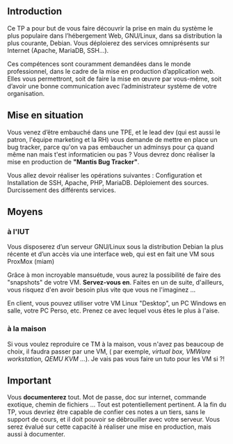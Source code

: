 ## Introduction
Ce TP a pour but de vous faire découvrir la prise en main du système le plus populaire dans l’hébergement Web, GNU/Linux, dans sa distribution la plus courante, Debian. Vous déploierez des services omniprésents sur Internet (Apache, MariaDB, SSH…).

Ces compétences sont couramment demandées dans le monde professionnel, dans le cadre de la mise en production d’application web. Elles vous permettront, soit de faire la mise en œuvre par vous-même, soit d’avoir une bonne communication avec l’administrateur système de votre organisation.
## Mise en situation
Vous venez d’être embauché dans une TPE, et le lead dev (qui est aussi le patron, l'équipe marketing et la RH) vous demande de mettre en place un bug tracker, parce qu'on va pas embaucher un adminsys pour ça quand même nan mais t'est informaticien ou pas ? Vous devrez donc réaliser la mise en production de **"Mantis Bug Tracker"**.  
  
Vous allez devoir réaliser les opérations suivantes : Configuration et Installation de SSH, Apache, PHP, MariaDB. Déploiement des sources. Durcissement des différents services.
## Moyens
### à l'IUT
Vous disposerez d’un serveur GNU/Linux sous la distribution Debian la plus récente et d’un accès via une interface web, qui est en fait une VM sous ProxMox (miam)  

Grâce à mon incroyable mansuétude, vous aurez la possibilité de faire des "snapshots" de votre VM. **Servez-vous en**. Faites en un de suite, d'ailleurs, vous risquez d'en avoir besoin plus vite que vous ne l'imaginez …

En client, vous pouvez utiliser votre VM Linux "Desktop", un PC Windows en salle, votre PC Perso, etc. Prenez ce avec lequel vous êtes le plus à l'aise.
### à la maison
Si vous voulez reproduire ce TM à la maison, vous n'avez pas beaucoup de choix, il faudra passer par une VM, ( par exemple, _virtual box, VMWare workstation, QEMU KVM ..._). Je vais pas vous faire un tuto pour les VM si ?!
## Important
Vous **documenterez** tout. Mot de passe, doc sur internet, commande exotique, chemin de fichiers … Tout est potentiellement pertinent. A la fin du TP, vous devriez être capable de confier ces notes a un tiers, sans le support de cours, et il doit pouvoir se débrouiller avec votre serveur. Vous serez évalué sur cette capacité à réaliser une mise en production, mais aussi à documenter.